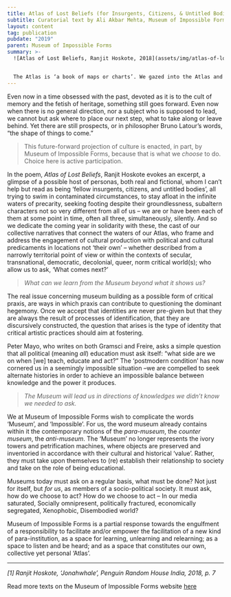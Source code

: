 ```yaml
---
title: Atlas of Lost Beliefs (for Insurgents, Citizens, & Untitled Bodies)
subtitle: Curatorial text by Ali Akbar Mehta, Museum of Impossible Forms, Helsinki
layout: content
tag: publication
pubdate: "2019"
parent: Museum of Impossible Forms
summary: >-
  ![Atlas of Lost Beliefs, Ranjit Hoskote, 2018](assets/img/atlas-of-lost-beliefs_poem-by-ranjit-hoskote.jpg)


  The Atlas is ‘a book of maps or charts’. We gazed into the Atlas and dreamt of places we would like to visit. The Atlas was our window to strange and alien worlds, connected by an incomprehensible amount of water. Today, the Atlas as a portal, as a device for dreaming is a forgotten artefact, instead mired in historiographies and anthro-political readings of a world that was.
---
```

Even now in a time obsessed with the past, devoted as it is to the cult of memory and the fetish of heritage, something still goes forward. Even now when there is no general direction, nor a subject who is supposed to lead, we cannot but ask where to place our next step, what to take along or leave behind. Yet there are still prospects, or in philosopher Bruno Latour’s words, “the shape of things to come.”

> This future-forward projection of culture is enacted, in part, by Museum of Impossible Forms, because that is what we *choose* to do. Choice here is active participation.

In the poem, *Atlas of Lost Beliefs*, Ranjit Hoskote evokes an excerpt, a glimpse of a possible host of personas, both real and fictional, whom I can’t help but read as being ‘fellow insurgents, citizens, and untitled bodies’, all trying to swim in contaminated circumstances, to stay afloat in the infinite waters of precarity, seeking footing despite their groundlessness, subaltern characters not so very different from all of us – we are or have been each of them at some point in time, often all three, simultaneously, silently. And so we dedicate the coming year in solidarity with these, the cast of our collective narratives that connect the waters of our Atlas, who frame and address the engagement of cultural production with political and cultural predicaments in locations not ‘their own’ – whether described from a narrowly territorial point of view or within the contexts of secular, transnational, democratic, decolonial, queer, norm critical world(s); who allow us to ask, ‘What comes next?’

> *What can we learn from the Museum beyond what it shows us?*

The real issue concerning museum building as a possible form of critical praxis, are ways in which praxis can contribute to questioning the dominant hegemony. Once we accept that identities are never pre-given but that they are always the result of processes of identification, that they are discursively constructed, the question that arises is the type of identity that critical artistic practices should aim at fostering.

Peter Mayo, who writes on both Gramsci and Freire, asks a simple question that all political (meaning *all*) education must ask itself: “what side are we on when \[we] teach, educate and act?” The ‘postmodern condition’ has now cornered us in a seemingly impossible situation –we are compelled to seek alternate histories in order to achieve an impossible balance between knowledge and the power it produces.

> *The Museum will lead us in directions of knowledges we didn’t know we needed to ask.*

We at Museum of Impossible Forms wish to complicate the words ‘Museum’, and ‘Impossible’. For us, the word museum already contains within it the contemporary notions of the *para-museum*, the *counter museum*, the *anti-museum*. The ‘Museum’ no longer represents the ivory towers and petrification machines, where objects are preserved and inventoried in accordance with their cultural and historical ‘value’. Rather, they must take upon themselves to (re) establish their relationship to society and take on the role of being educational.

Museums today must ask on a regular basis, what must be done? Not just for itself, but *for us*, as members of a socio-political society. It must ask, how do we choose to act? How do we choose to act – In our media saturated, Socially omnipresent, politically fractured, economically segregated, Xenophobic, Disembodied world?

Museum of Impossible Forms is a partial response towards the engulfment of a responsibility to facilitate and/or empower the facilitation of a new kind of para-institution, as a space for learning, unlearning and relearning; as a space to listen and be heard; and as a space that constitutes our own, collective yet personal ‘Atlas’.



- - -

*\[1] Ranjit Hoskote, ‘Jonahwhale’, Penguin Random House India, 2018, p. 7*



Read more texts on the Museum of Impossible Forms website [here](https://museumofimpossibleforms.org/curatorial-theme-for-2019-2020)
